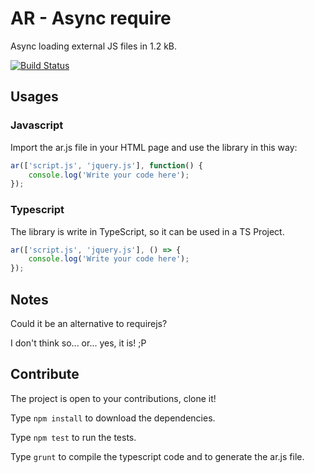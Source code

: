 # AR - Async require

Async loading external JS files in 1.2 kB.

[![Build Status](https://travis-ci.org/MpStyle/ar.svg?branch=master)](https://travis-ci.org/MpStyle/ar)

## Usages

### Javascript

Import the ar.js file in your HTML page and use the library in this way:

```javascript
ar(['script.js', 'jquery.js'], function() {
    console.log('Write your code here');
});
```

### Typescript

The library is write in TypeScript, so it can be used in a TS Project.

```typescript
ar(['script.js', 'jquery.js'], () => {
    console.log('Write your code here');
});
```

## Notes

Could it be an alternative to requirejs?

I don't think so... or... yes, it is! ;P

## Contribute

The project is open to your contributions, clone it!

Type `npm install` to download the dependencies.

Type `npm test` to run the tests.

Type `grunt` to compile the typescript code and to generate the ar.js file.
